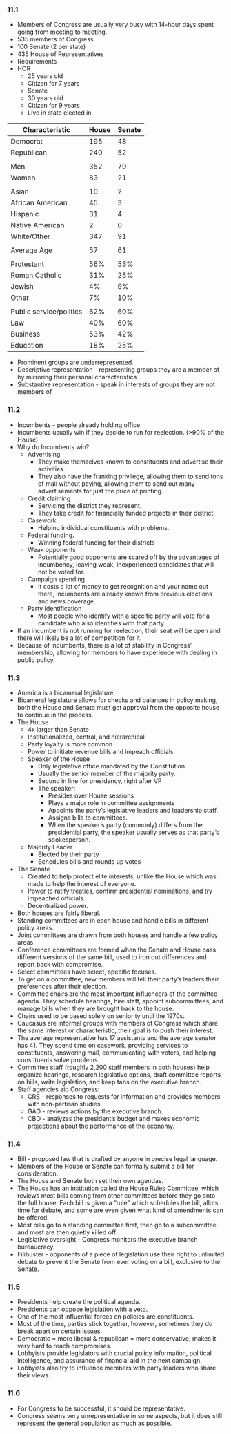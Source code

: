 ### 11.1

- Members of Congress are usually very busy with 14-hour days spent going from meeting to meeting. 
- 535 members of Congress
- 100 Senate (2 per state)
- 435 House of Representatives
- Requirements
- HOR
	- 25 years old
	- Citizen for 7 years
	- Senate
	- 30 years old 
	- Citizen for 9 years
	- Live in state elected in

| Characteristic          | House | Senate |
| ----------------------- | ----- | ------ |
| Democrat                | 195   | 48     |
| Republican              | 240   | 52     |
|                         |       |        |
| Men                     | 352   | 79     |
| Women                   | 83    | 21     |
|                         |       |        |
| Asian                   | 10    | 2      |
| African American        | 45    | 3      |
| Hispanic                | 31    | 4      |
| Native American         | 2     | 0      |
| White/Other             | 347   | 91     |
|                         |       |        |
| Average Age             | 57    | 61     |
|                         |       |        |
| Protestant              | 56%   | 53%    |
| Roman Catholic          | 31%   | 25%    |
| Jewish                  | 4%    | 9%     |
| Other                   | 7%    | 10%    |
|                         |       |        |
| Public service/politics | 62%   | 60%    |
| Law                     | 40%   | 60%    |
| Business                | 53%   | 42%    |
| Education               | 18%   | 25%    |

- Prominent groups are underrepresented.
- Descriptive representation - representing groups they are a member of by mirroring their personal characteristics
- Substantive representation - speak in interests of groups they are not members of
### 11.2

- Incumbents - people already holding office.
- Incumbents usually win if they decide to run for reelection. (>90% of the House)
- Why do Incumbents win?
	- Advertising 
		- They make themselves known to constituents and advertise their activities. 
		- They also have the franking privilege, allowing them to send tons of mail without paying, allowing them to send out many advertisements for just the price of printing.
	- Credit claiming
		- Servicing the district they represent.
		- They take credit for financially funded projects in their district.
	- Casework
		- Helping individual constituents with problems.
	- Federal funding.
		- Winning federal funding for their districts
	- Weak opponents  
		- Potentially good opponents are scared off by the advantages of incumbency, leaving weak, inexperienced candidates that will not be voted for.
	- Campaign spending
		- It costs a lot of money to get recognition and your name out there, incumbents are already known from previous elections and news coverage.
	- Party Identification
	    - Most people who identify with a specific party will vote for a candidate who also identifies with that party.
- If an incumbent is not running for reelection, their seat will be open and there will likely be a lot of competition for it. 
- Because of incumbents, there is a lot of stability in Congress’ membership, allowing for members to have experience with dealing in public policy.
### 11.3

- America is a bicameral legislature.
- Bicameral legislature allows for checks and balances in policy making, both the House and Senate must get approval from the opposite house to continue in the process.
- The House
	- 4x larger than Senate
	- Institutionalized, central, and hierarchical
	- Party loyalty is more common
	- Power to initiate revenue bills and impeach officials
	- Speaker of the House
		- Only legislative office mandated by the Constitution
		- Usually the senior member of the majority party.
		- Second in line for presidency, right after VP
		- The speaker:
			- Presides over House sessions
			- Plays a major role in committee assignments
			- Appoints the party’s legislative leaders and leadership staff.
			- Assigns bills to committees.
			- When the speaker’s party (commonly) differs from the presidential party, the speaker usually serves as that party’s spokesperson.
	- Majority Leader
		- Elected by their party
		- Schedules bills and rounds up votes
- The Senate
	- Created to help protect elite interests, unlike the House which was made to help the interest of everyone.
	- Power to ratify treaties, confirm presidential nominations, and try impeached officials.
	- Decentralized power.
- Both houses are fairly liberal.
- Standing committees are in each house and handle bills in different policy areas.
- Joint committees are drawn from both houses and handle a few policy areas.
- Conference committees are formed when the Senate and House pass different versions of the same bill, used to iron out differences and report back with compromise.
- Select committees have select, specific focuses.
- To get on a committee, new members will tell their party’s leaders their preferences after their election.
- Committee chairs are the most important influencers of the committee agenda. They schedule hearings, hire staff, appoint subcommittees, and manage bills when they are brought back to the house.
- Chairs used to be based solely on seniority until the 1970s.
- Caucasus are informal groups with members of Congress which share the same interest or characteristic, their goal is to push their interest.
- The average representative has 17 assistants and the average senator has 41. They spend time on casework, providing services to constituents, answering mail, communicating with voters, and helping constituents solve problems.
- Committee staff (roughly 2,200 staff members in both houses) help organize hearings, research legislative options, draft committee reports on bills, write legislation, and keep tabs on the executive branch.
- Staff agencies aid Congress:
	- CRS - responses to requests for information and provides members with non-partisan studies.
	- GAO - reviews actions by the executive branch.
	- CBO - analyzes the president’s budget and makes economic projections about the performance of the economy.
### 11.4

- Bill - proposed law that is drafted by anyone in precise legal language.
- Members of the House or Senate can formally submit a bill for consideration.
- The House and Senate both set their own agendas.
- The House has an institution called the House Rules Committee, which reviews most bills coming from other committees before they go onto the full house. Each bill is given a “rule” which schedules the bill, allots time for debate, and some are even given what kind of amendments can be offered.
- Most bills go to a standing committee first, then go to a subcommittee and most are then quietly killed off.
- Legislative oversight - Congress monitors the executive branch bureaucracy.
- Filibuster - opponents of a piece of legislation use their right to unlimited debate to prevent the Senate from ever voting on a bill, exclusive to the Senate.
### 11.5

- Presidents help create the political agenda.
- Presidents can oppose legislation with a veto.
- One of the most influential forces on policies are constituents.
- Most of the time, parties stick together, however, sometimes they do break apart on certain issues.
- Democratic = more liberal & republican = more conservative; makes it very hard to reach compromises.
- Lobbyists provide legislators with crucial policy information, political intelligence, and assurance of financial aid in the next campaign.
- Lobbyists also try to influence members with party leaders who share their views.
### 11.6

- For Congress to be successful, it should be representative.
- Congress seems very unrepresentative in some aspects, but it does still represent the general population as much as possible.
